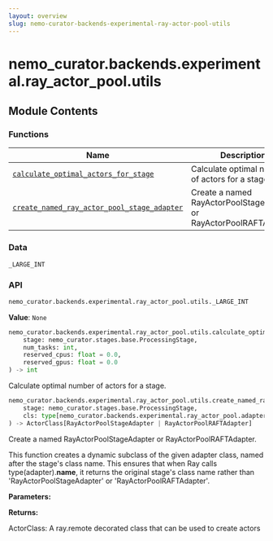 ```yaml
---
layout: overview
slug: nemo-curator-backends-experimental-ray-actor-pool-utils
---
```


# nemo_curator.backends.experimental.ray_actor_pool.utils



## Module Contents

### Functions

| Name | Description |
|------|-------------|
| [`calculate_optimal_actors_for_stage`](#nemo_curatorbackendsexperimentalray_actor_poolutilscalculate_optimal_actors_for_stage) | Calculate optimal number of actors for a stage. |
| [`create_named_ray_actor_pool_stage_adapter`](#nemo_curatorbackendsexperimentalray_actor_poolutilscreate_named_ray_actor_pool_stage_adapter) | Create a named RayActorPoolStageAdapter or RayActorPoolRAFTAdapter. |

### Data

`_LARGE_INT`

### API

```python
nemo_curator.backends.experimental.ray_actor_pool.utils._LARGE_INT
```

**Value**: `None`


```python
nemo_curator.backends.experimental.ray_actor_pool.utils.calculate_optimal_actors_for_stage(
    stage: nemo_curator.stages.base.ProcessingStage,
    num_tasks: int,
    reserved_cpus: float = 0.0,
    reserved_gpus: float = 0.0
) -> int
```

Calculate optimal number of actors for a stage.


```python
nemo_curator.backends.experimental.ray_actor_pool.utils.create_named_ray_actor_pool_stage_adapter(
    stage: nemo_curator.stages.base.ProcessingStage,
    cls: type[nemo_curator.backends.experimental.ray_actor_pool.adapter.RayActorPoolStageAdapter] | type[nemo_curator.backends.experimental.ray_actor_pool.raft_adapter.RayActorPoolRAFTAdapter]
) -> ActorClass[RayActorPoolStageAdapter | RayActorPoolRAFTAdapter]
```

Create a named RayActorPoolStageAdapter or RayActorPoolRAFTAdapter.

This function creates a dynamic subclass of the given adapter class,
named after the stage's class name. This ensures that when Ray calls
type(adapter).__name__, it returns the original stage's class name rather
than 'RayActorPoolStageAdapter' or 'RayActorPoolRAFTAdapter'.

**Parameters:**

**Returns:**

ActorClass: A ray.remote decorated class that can be used to create actors


